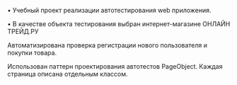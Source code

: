 • Учебный проект реализации автотестирования web приложения.

• В качестве объекта тестирования выбран интернет-магазине ОНЛАЙН ТРЕЙД.РУ

Автоматизирована проверка регистрации нового пользователя и покупки товара. 

Использован паттерн проектирования автотестов PageObject. Каждая страница описана отдельным классом.

